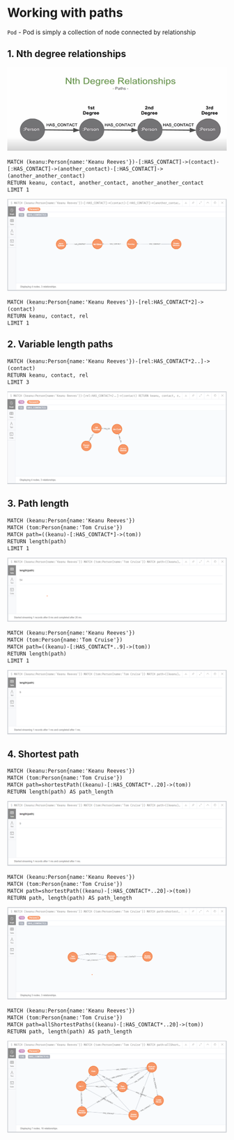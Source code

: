# Working with paths

`Pod` - Pod is simply a collection of node connected by relationship

 
## 1. Nth degree relationships
![NthDegree](https://github.com/aman7797/super-pancake/blob/master/Neo4j/img/nthdegree.png)

```
MATCH (keanu:Person{name:'Keanu Reeves'})-[:HAS_CONTACT]->(contact)-[:HAS_CONTACT]->(another_contact)-[:HAS_CONTACT]->(another_another_contact)
RETURN keanu, contact, another_contact, another_another_contact
LIMIT 1
```

![NthDegree](https://github.com/aman7797/super-pancake/blob/master/Neo4j/img/path1.png)

```
MATCH (keanu:Person{name:'Keanu Reeves'})-[rel:HAS_CONTACT*2]->(contact)
RETURN keanu, contact, rel
LIMIT 1
```

## 2. Variable length paths

```
MATCH (keanu:Person{name:'Keanu Reeves'})-[rel:HAS_CONTACT*2..]->(contact)
RETURN keanu, contact, rel
LIMIT 3
```

![NthDegree](https://github.com/aman7797/super-pancake/blob/master/Neo4j/img/path2.png)

## 3. Path length

```
MATCH (keanu:Person{name:'Keanu Reeves'})
MATCH (tom:Person{name:'Tom Cruise'})
MATCH path=((keanu)-[:HAS_CONTACT*]->(tom))
RETURN length(path)
LIMIT 1
```
![NthDegree](https://github.com/aman7797/super-pancake/blob/master/Neo4j/img/path3.png)

```
MATCH (keanu:Person{name:'Keanu Reeves'})
MATCH (tom:Person{name:'Tom Cruise'})
MATCH path=((keanu)-[:HAS_CONTACT*..9]->(tom))
RETURN length(path)
LIMIT 1
```

![NthDegree](https://github.com/aman7797/super-pancake/blob/master/Neo4j/img/path4.png)

## 4. Shortest path

```
MATCH (keanu:Person{name:'Keanu Reeves'})
MATCH (tom:Person{name:'Tom Cruise'})
MATCH path=shortestPath((keanu)-[:HAS_CONTACT*..20]->(tom))
RETURN length(path) AS path_length
```
![NthDegree](https://github.com/aman7797/super-pancake/blob/master/Neo4j/img/path5.png)

```
MATCH (keanu:Person{name:'Keanu Reeves'})
MATCH (tom:Person{name:'Tom Cruise'})
MATCH path=shortestPath((keanu)-[:HAS_CONTACT*..20]->(tom))
RETURN path, length(path) AS path_length
```

![NthDegree](https://github.com/aman7797/super-pancake/blob/master/Neo4j/img/path6.png)

```
MATCH (keanu:Person{name:'Keanu Reeves'})
MATCH (tom:Person{name:'Tom Cruise'})
MATCH path=allShortestPaths((keanu)-[:HAS_CONTACT*..20]->(tom))
RETURN path, length(path) AS path_length
```
![NthDegree](https://github.com/aman7797/super-pancake/blob/master/Neo4j/img/path7.png)